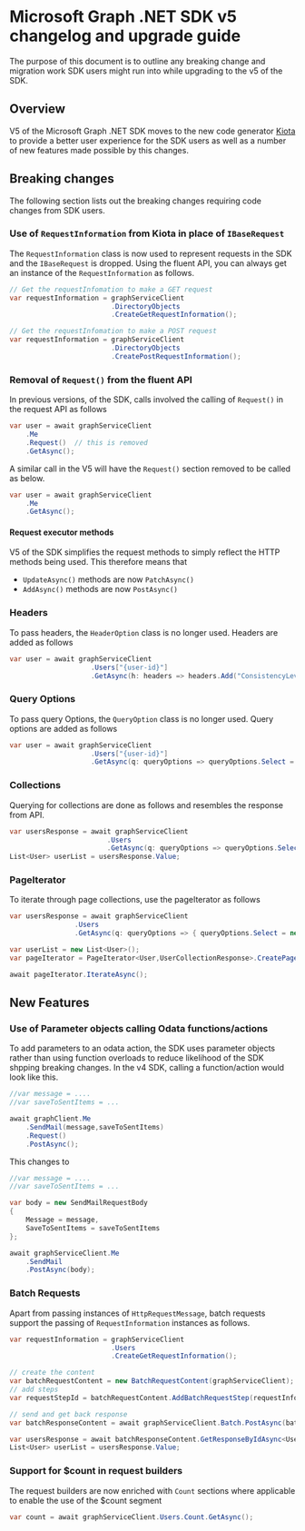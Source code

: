 # Microsoft Graph .NET SDK v5 changelog and upgrade guide

The purpose of this document is to outline any breaking change and migration work SDK users might run into while upgrading to the v5 of the SDK.

## Overview
V5 of the Microsoft Graph .NET SDK moves to the new code generator [Kiota](https://github.com/microsoft/kiota) to provide a better user experience for the SDK users as well as a number of new features made possible by this changes.

## Breaking changes

The following section lists out the breaking changes requiring code changes from SDK users.

### Use of `RequestInformation` from Kiota in place of `IBaseRequest`
The `RequestInformation` class is now used to represent requests in the SDK and the `IBaseRequest` is dropped. Using the fluent API, you can always get an instance of the `RequestInformation` as follows.

```cs
// Get the requestInfomation to make a GET request
var requestInformation = graphServiceClient
                         .DirectoryObjects
                         .CreateGetRequestInformation();

// Get the requestInfomation to make a POST request
var requestInformation = graphServiceClient
                         .DirectoryObjects
                         .CreatePostRequestInformation();
```

### Removal of `Request()` from the fluent API

In previous versions, of the SDK, calls involved the calling of `Request()` in the request API as follows

```cs
var user = await graphServiceClient
    .Me
    .Request()  // this is removed
    .GetAsync();
```

A similar call in the V5 will have the `Request()` section removed to be called as below.

```cs
var user = await graphServiceClient
    .Me
    .GetAsync();
```

#### Request executor methods

V5 of the SDK simplifies the request methods to simply reflect the HTTP methods being used. This therefore means that 
- `UpdateAsync()` methods are now `PatchAsync()`
- `AddAsync()` methods are now `PostAsync()`

### Headers
To pass headers, the  `HeaderOption` class is no longer used. Headers are added as follows

```cs
var user = await graphServiceClient
                    .Users["{user-id}"]
                    .GetAsync(h: headers => headers.Add("ConsistencyLevel","eventual"));
```

### Query Options
To pass query Options, the `QueryOption` class is no longer used. Query options are added as follows

```cs
var user = await graphServiceClient
                    .Users["{user-id}"]
                    .GetAsync(q: queryOptions => queryOptions.Select = new string[] { "id", "createdDateTime"});
```

### Collections

Querying for collections are done as follows and resembles the response from API.

```cs
var usersResponse = await graphServiceClient
                        .Users
                        .GetAsync(q: queryOptions => queryOptions.Select = new string[] { "id", "createdDateTime"});
List<User> userList = usersResponse.Value;
```

### PageIterator
To iterate through page collections, use the pageIterator as follows

```cs
var usersResponse = await graphServiceClient
                .Users
                .GetAsync(q: queryOptions => { queryOptions.Select = new string[] { "id", "createdDateTime" }; queryOptions.Top = 1; });

var userList = new List<User>();
var pageIterator = PageIterator<User,UserCollectionResponse>.CreatePageIterator(graphServiceClient,usersResponse, (user) => { userList.Add(user); return true; });

await pageIterator.IterateAsync();

```

## New Features

### Use of Parameter objects calling Odata functions/actions
To add parameters to an odata action, the SDK uses parameter objects rather than using function overloads to reduce likelihood of the SDK shpping breaking changes.
In the v4 SDK, calling a function/action would look like this.

```cs
//var message = ....
//var saveToSentItems = ...

await graphClient.Me
	.SendMail(message,saveToSentItems)
	.Request()
	.PostAsync();
```

This changes to 

```cs
//var message = ....
//var saveToSentItems = ...

var body = new SendMailRequestBody
{
    Message = message,
    SaveToSentItems = saveToSentItems
};

await graphServiceClient.Me
    .SendMail
    .PostAsync(body);
```

### Batch Requests
Apart from passing instances of `HttpRequestMessage`, batch requests support the passing of `RequestInformation` instances as follows.

```cs
var requestInformation = graphServiceClient
                         .Users
                         .CreateGetRequestInformation();

// create the content
var batchRequestContent = new BatchRequestContent(graphServiceClient);
// add steps
var requestStepId = batchRequestContent.AddBatchRequestStep(requestInformation);

// send and get back response
var batchResponseContent = await graphServiceClient.Batch.PostAsync(batchRequestContent);

var usersResponse = await batchResponseContent.GetResponseByIdAsync<UserCollectionResponse>(requestStepId);
List<User> userList = usersResponse.Value;

```

### Support for $count in request builders

The request builders are now enriched with `Count` sections where applicable to enable the use of the $count segment

```cs
var count = await graphServiceClient.Users.Count.GetAsync();
```


